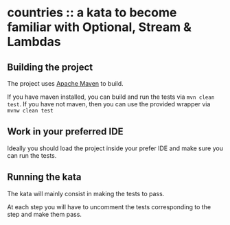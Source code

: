# countries :: a kata to become familiar with Optional, Stream & Lambdas

## Building the project

The project uses [Apache Maven](http://maven.apache.org/) to build.

If you have maven installed, you can build and run the tests via `mvn clean test`.
If you have not maven, then you can use the provided wrapper via `mvnw clean test`

## Work in your preferred IDE

Ideally you should load the project inside your prefer IDE and make sure you can run the tests.

## Running the kata

The kata will mainly consist in making the tests to pass.

At each step you will have to uncomment the tests corresponding to the step and make them pass.

